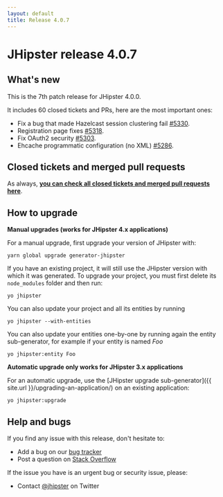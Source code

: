 ```yaml
---
layout: default
title: Release 4.0.7
---
```


JHipster release 4.0.7
==================

What's new
----------

This is the 7th patch release for JHipster 4.0.0.

It includes 60 closed tickets and PRs, here are the most important ones:

- Fix a bug that made Hazelcast session clustering fail [#5330](https://github.com/jhipster/generator-jhipster/issues/5330).
- Registration page fixes [#5318](https://github.com/jhipster/generator-jhipster/issues/5318).
- Fix OAuth2 security [#5303](https://github.com/jhipster/generator-jhipster/issues/5303).
- Ehcache programmatic configuration (no XML) [#5286](https://github.com/jhipster/generator-jhipster/pull/5286).

Closed tickets and merged pull requests
------------
As always, __[you can check all closed tickets and merged pull requests here](https://github.com/jhipster/generator-jhipster/issues?q=milestone%3A4.0.7+is%3Aclosed)__.

How to upgrade
------------

**Manual upgrades (works for JHipster 4.x applications)**

For a manual upgrade, first upgrade your version of JHipster with:

```
yarn global upgrade generator-jhipster
```

If you have an existing project, it will still use the JHipster version with which it was generated.
To upgrade your project, you must first delete its `node_modules` folder and then run:

```
yo jhipster
```

You can also update your project and all its entities by running

```
yo jhipster --with-entities
```

You can also update your entities one-by-one by running again the entity sub-generator, for example if your entity is named _Foo_

```
yo jhipster:entity Foo
```

**Automatic upgrade only works for JHipster 3.x applications**

For an automatic upgrade, use the [JHipster upgrade sub-generator]({{ site.url }}/upgrading-an-application/) on an existing application:

```
yo jhipster:upgrade
```

Help and bugs
--------------

If you find any issue with this release, don't hesitate to:

- Add a bug on our [bug tracker](https://github.com/jhipster/generator-jhipster/issues?state=open)
- Post a question on [Stack Overflow](http://stackoverflow.com/tags/jhipster/info)

If the issue you have is an urgent bug or security issue, please:

- Contact [@jhipster](https://twitter.com/jhipster) on Twitter
